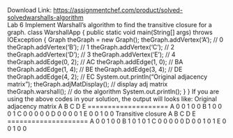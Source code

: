 Download Link: https://assignmentchef.com/product/solved-solvedwarshalls-algorithm
<br>
Lab 6 Implement Warshall’s algorithm to find the transitive closure for a graph. class WarshallApp { public static void main(String[] args) throws IOException { Graph theGraph = new Graph(); theGraph.addVertex(‘A’); // 0 theGraph.addVertex(‘B’); // 1 theGraph.addVertex(‘C’); // 2 theGraph.addVertex(‘D’); // 3 theGraph.addVertex(‘E’); // 4 theGraph.addEdge(0, 2); // AC theGraph.addEdge(1, 0); // BA theGraph.addEdge(1, 4); // BE theGraph.addEdge(3, 4); // DE theGraph.addEdge(4, 2); // EC System.out.println(“Original adjacency matrix”); theGraph.adjMatDisplay(); // display adj matrix theGraph.warshall(); // do the algorithm System.out.println(); } } If you are using the above codes in your solution, the output will looks like: Original adjacency matrix A B C D E ==================== A 0 0 1 0 0 B 1 0 0 0 1 C 0 0 0 0 0 D 0 0 0 0 1 E 0 0 1 0 0 Transitive closure A B C D E ==================== A 0 0 1 0 0 B 1 0 1 0 1 C 0 0 0 0 0 D 0 0 1 0 1 E 0 0 1 0 0